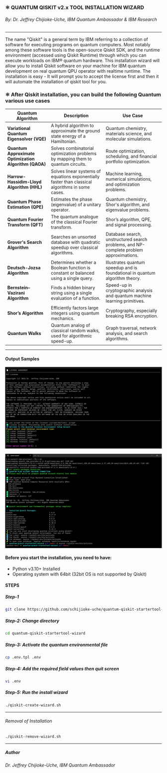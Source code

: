 ###   ⚛️ QUANTUM QISKIT v2.x TOOL INSTALLATION WIZARD
######  By: Dr. Jeffrey Chijioke-Uche, IBM Quantum Ambassador & IBM Research
----------------------------------------------
The name "Qiskit" is a general term by IBM referring to a collection of software for executing programs on quantum computers. Most notably among these software tools is the open-source Qiskit SDK, and the runtime environment (accessed using Qiskit Runtime) through which you can execute workloads on IBM® quantum hardware. This installation wizard will allow you to install Qiskit software on your machine for IBM quantum development on real quantum QPU operator with realtime runtime. The installation is easy - It will prompt you to accept the license first and then it will automate the installation of qiskit tool for you.

### ⚛️ After Qiskit installation, you can build the following Quantum various use cases

| Quantum Algorithm | Description |   Use Case   |
|-------------------|-------------|--------------|
| **Variational Quantum Eigensolver (VQE)** | A hybrid algorithm to approximate the ground state energy of a Hamiltonian. | Quantum chemistry, materials science, and molecular simulations. |
| **Quantum Approximate Optimization Algorithm (QAOA)** | Solves combinatorial optimization problems by mapping them to quantum circuits. | Route optimization, scheduling, and financial portfolio optimization. |
| **Harrow-Hassidim-Lloyd Algorithm (HHL)** | Solves linear systems of equations exponentially faster than classical algorithms in some cases. | Machine learning, numerical simulations, and optimization problems. |
| **Quantum Phase Estimation (QPE)** | Estimates the phase (eigenvalue) of a unitary operator. | Quantum chemistry, Shor's algorithm, and eigenvalue problems. |
| **Quantum Fourier Transform (QFT)** | The quantum analogue of the classical Fourier transform. | Shor’s algorithm, QPE, and signal processing. |
| **Grover's Search Algorithm** | Searches an unsorted database with quadratic speedup over classical algorithms. | Database search, unstructured search problems, and NP-complete problem approximations. |
| **Deutsch-Jozsa Algorithm** | Determines whether a Boolean function is constant or balanced using a single query. | Illustrates quantum speedup and is foundational in quantum algorithm theory. |
| **Bernstein–Vazirani Algorithm** | Finds a hidden binary string using a single evaluation of a function. | Speed-up in cryptographic analysis and quantum machine learning primitives. |
| **Shor’s Algorithm** | Efficiently factors large integers using quantum mechanics. | Cryptography, especially breaking RSA encryption. |
| **Quantum Walks** | Quantum analog of classical random walks, used for algorithmic speed-up. | Graph traversal, network analysis, and search algorithms. |

---
#### Output Samples
![IBM Quantum](./_media/_startertools2.png)

![IBM Quantum](./_media/_startertools3.png)

#### Before you start the installation, you need to have:
- Python v3.10+ Installed
- Operating system with 64bit (32bit OS is not supported by Qiskit)

#### STEPS

##### Step-1
```sh
git clone https://github.com/schijioke-uche/quantum-qiskit-startertool-wizard.git
```

##### Step-2: Change directory
```sh
cd quantum-qiskit-startertool-wizard
```

##### Step-3: Activate the quantum environmental file
```sh
cp .env.tpl .env
```

##### Step-4:  Add the required field values then quit screen
```sh
vi .env
```

##### Step-5: Run the install wizard
```sh
./qiskit-create-wizard.sh
```

----------------------------------------------

######  Removal of Installation
```sh
./qiskit-remove-wizard.sh
```

----------------------------------------------
#####  Author
###### Dr. Jeffrey Chijioke-Uche, IBM Quantum Ambassador